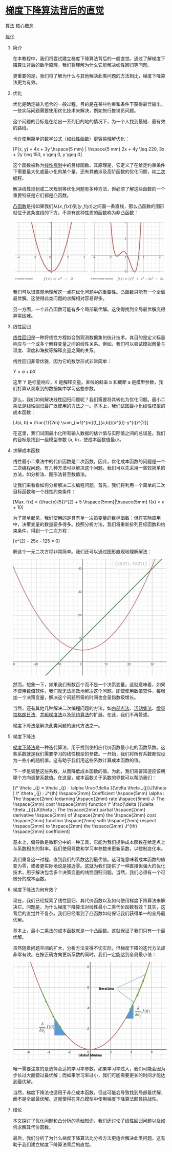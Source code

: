 # [梯度下降算法背后的直觉](https://www.baeldung.com/cs/understanding-gradient-descent)

[算法](README-zh.md) [核心概念](https://www.baeldung.com/cs/category/core-concepts)

[优化](https://www.baeldung.com/cs/tag/optimization)

1. 简介

    在本教程中，我们将尝试建立梯度下降算法背后的一般直觉。通过了解梯度下降算法背后的数学原理，我们将理解为什么它能解决线性回归等问题。

    更重要的是，我们将了解为什么与其他解决此类问题的方法相比，梯度下降算法更为有效。

2. 优化

    优化是确定输入组合的一般过程，目的是在某些约束和条件下获得最佳输出。一些实际问题需要使用优化技术来解决，例如旅行推销员问题。

    这个问题的目标是在给出一系列目的地的情况下，为一个人找到最短、最有效的路线。

    也许使用简单的数学公式（如线性函数）更容易理解优化：

    \[P(x, y) = 4x + 3y \hspace{5 mm} | \hspace{5 mm} 2x + 4y \leq 220, 3x + 2y \leq 150, x \geq 0, y \geq 0\]

    这个函数被称为[线性规划](https://en.wikipedia.org/wiki/Linear_programming)中的目标函数。其原理是，它定义了在给定约束条件下需要最大化或最小化的某个量。还有其他涉及高阶函数的优化问题，如[二次编程](https://en.wikipedia.org/wiki/Quadratic_programming)。

    解决线性规划或二次规划等优化问题有多种方法，但必须了解这些函数的一个重要特征是它们都是凸函数。

    [凸函数](https://en.wikipedia.org/wiki/Convex_function)是指如果我们从$(x, f(x))$到$(y, f(y))$之间画一条直线，那么凸函数的图形就位于这条直线的下方。不具有这种性质的函数称为非凸函数：

    ![凸函数-非凸函数](pic/Convex-Non-Convex-Functions-1024x419-1.jpg)

    我们可以很直观地理解这一点在优化问题中的重要性。凸函数只能有一个全局最优解。这使得此类问题的求解相对容易得多。

    另一方面，一个非凸函数可能有多个局部最优解。这使得找到全局最优解变得异常困难。

3. 线性回归

    [线性回归](https://en.wikipedia.org/wiki/Linear_regression)是一种将线性方程拟合到观测数据集的统计技术。其目的是定义标量响应与一个或多个解释变量之间的线性关系。例如，我们可以尝试模拟雨量与温度、湿度和海拔等解释变量之间的关系。

    线性回归非常优雅，因为它的数学形式非常简单：

    $Y = a + bX$

    这里 Y 是标量响应，X 是解释变量。直线的斜率 b 和截距 a 是模型参数，我们打算从观察到的数据集中学习这些参数。

    那么，我们如何解决线性回归问题呢？我们需要将其转化为优化问题。最小二乘法是线性回归最广泛使用的方法之一。基本上，我们试图最小化线性模型的成本函数：

    \[J(a, b) = \frac{1}{2m} \sum_{i=1}^{m}(f_{(a,b)}(x^{i})-y^{i})^{2}\]

    在这里，我们试图最小化所有输入数据的估计值与实际值之间的总误差。我们的目标是找到一组模型参数 (a, b)，使成本函数值最小。

4. 求解成本函数

    线性最小二乘法中的代价函数是二次函数。因此，优化成本函数的问题是一个二次编程问题。有几种方法可以解决这个问题。我们可以先采用一些较简单的方法，如分析法、图形法甚至数值法。

    让我们来看看如何分析解决二次编程问题。首先，我们将利用一个简单的二次目标函数和一个线性约束条件：

    \[Max. f(x) = (\frac{x}{5})^{2} + 5 \hspace{5mm}|\hspace{5mm} f(x) < x + 10\]

    为了简单起见，我们使用的是具有单一决策变量的目标函数；但在实际应用中，决策变量的数量要多得多。按照分析方法，我们将重新排列目标函数和约束条件，得到一个二次方程：

    \[x^{2} - 25x - 125 = 0\]

    解这个一元二次方程非常简单。我们还可以通过图形直观地理解解法：

    ![一元二次方程编程](pic/Quadratic-Programming-1024x774.jpg)

    然而，想象一下，如果我们有数百个而不是一个决策变量。这就意味着，如果不使用数值软件，我们就无法高效地解决这个问题。即使使用数值软件，每增加一个决策变量，解决这个问题所需的时间也会呈指数级增长。

    当然，还有其他几种解决二次编程问题的方法，如[内部点法](https://en.wikipedia.org/wiki/Interior-point_method)、[活动集法](https://en.wikipedia.org/wiki/Active-set_method)、[增量拉格朗日法](https://en.wikipedia.org/wiki/Augmented_Lagrangian_method)、[共轭梯度法](https://en.wikipedia.org/wiki/Conjugate_gradient_method)以及[简约算法](https://en.wikipedia.org/wiki/Simplex_algorithm)的扩展。在此，我们不再赘述。

    梯度下降法是解决此类问题的迭代方法之一。

5. 梯度下降法

    [梯度下降法](https://en.wikipedia.org/wiki/Gradient_descent)是一种迭代算法，用于找到使相应代价函数最小化的函数系数。这些系数就是我们需要学习的线性模型的参数。一开始，我们将所有系数都假设为一些小的随机值。这有助于我们用这些系数计算成本函数的值。

    下一步是调整这些系数，从而降低成本函数的值。为此，我们需要知道应该朝哪个方向调整系数值。在这里，成本函数关于系数的导数可以帮助我们：

    \[\\* \theta _{j} = \theta _{j} - \alpha \frac{\delta }{\delta \theta _{j}}J(\theta ) \\* \theta _{j} : J^{th} \hspace{2mm} Coefficient \hspace{5mm} \alpha : The \hspace{2mm} ledarning \hspace{2mm} rate \hspace{5mm} J: The \hspace{2mm} cost \hspace{2mm} function \\* \frac{\delta }{\delta \theta _{j}}J(\theta ): The \hspace{2mm} partial \hspace{2mm} derivative \hspace{2mm} of \hspace{2mm} the \hspace{2mm} cost \hspace{2mm} function \hspace{2mm} with \hspace{2mm} respect \hspace{2mm} to \hspace{2mm} the \hspace{2mm} J^{th} \hspace{2mm} coefficient\]

    基本上，偏导数是微积分中的一种工具，它能为我们提供成本函数在给定点上与系数相关的斜率。我们使用导数和学习率参数来更新系数，以控制变化率。

    我们重复这一过程，直到我们的系数达到最优值。这可能意味着成本函数的值变为零，或者更实际地说是接近零。这就为我们提供了一种直接但强大的优化技术，用于解决包含多个决策变量的线性回归问题。当然，我们必须有一个可微分的成本函数。

6. 梯度下降法为何有效？

    现在，我们已经探索了线性回归、其代价函数以及如何使用梯度下降算法来解决它。问题是，为什么梯度下降算法对线性最小二乘代价函数有效？其实，这背后的直觉并不复杂。我们已经看到了凸函数如何保证我们获得单一的全局最优解。

    基本上，最小二乘法的成本函数就是一个凸函数。这就保证了我们只有一个最优解。

    虽然随着问题空间的扩大，分析方法变得不切实际，但梯度下降的迭代方法却非常有效。在按正确方向更新系数的同时，我们一定能达到全局最小值：

    ![梯度下降法](pic/Gradient-Descent.jpg)

    唯一需要注意的是选择合适的学习率参数。如果学习率过大，我们可能会因为步长过大而错过最优解；而如果学习率过小，我们可能需要更长的时间才能达到最优解。

    当然，梯度下降法也适用于非凸成本函数，但这可能会导致找到局部最优解，而不是全局最优解。这就使得在非凸模型中使用梯度下降算法颇具挑战性。

7. 结论

    本文探讨了优化问题和凸分析的基础知识。我们还讨论了线性回归问题以及如何求解其代价函数。

    最后，我们分析了为什么梯度下降算法比分析方法更适合解决此类问题。这有助于我们建立梯度下降算法背后的直觉。

